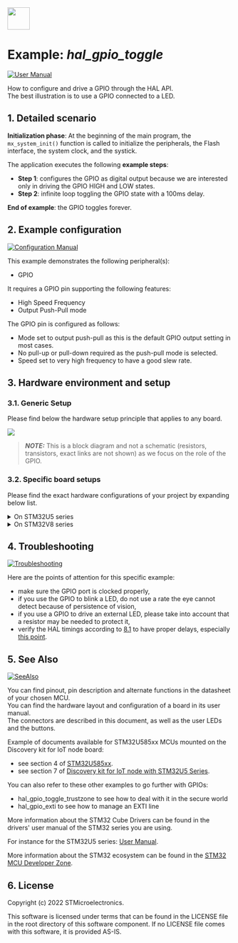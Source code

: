 <img src="doc/subbrand-stm32.svg" width="50"/>

# __Example: *hal_gpio_toggle*__

[![User Manual](doc/read_the-UM.svg)](../../../../doc/Cube2.0_Examples_User_Manual.pdf "An offline version is also available in the Cube Firmware package.")

How to configure and drive a GPIO through the HAL API. \
The best illustration is to use a GPIO connected to a LED.


## __1. Detailed scenario__

__Initialization phase__: At the beginning of the main program, the `mx_system_init()` function is called to initialize the peripherals, the Flash interface, the system clock, and the systick.

The application executes the following __example steps__:

- __Step 1__: configures the GPIO as digital output because we are interested only in driving the GPIO HIGH and LOW states.
- __Step 2__: infinite loop toggling the GPIO state with a 100ms delay.

__End of example__: the GPIO toggles forever.


## __2. Example configuration__

[![Configuration Manual](doc/configure_with-ConfigurationMa.svg)](../../../../doc/Cube2.0_Examples_User_Manual.pdf#:~:text=config "An offline version is also available in the Cube Firmware package.")

This example demonstrates the following peripheral(s):

- GPIO

It requires a GPIO pin supporting the following features:

- High Speed Frequency
- Output Push-Pull mode

The GPIO pin is configured as follows:

- Mode set to output push-pull as this is the default GPIO output setting in most cases.
- No pull-up or pull-down required as the push-pull mode is selected.
- Speed set to very high frequency to have a good slew rate.


## __3. Hardware environment and setup__

### __3.1. Generic Setup__

Please find below the hardware setup principle that applies to any board.
<!--
@startuml
@startditaa{doc/ASCII_ditaa_generic.png}
    +-------------------------------------------------------------------------+
    |          /--------------\                                               |
    |          |STM32         |                                               |
    |          |              |                     /-----\                   |
    |          |              |                     |     |                   |
    |          |      Pin x   *---------------------* LED |                   |
    |          |              |                     |     |                   |
    |          |              |                     \-----/                   |
    |          |              |                                               |
    |          |              |                                               |
    |          \--------------/                                               |
    |                                                                         |
    | STM32_Board                                                             |
    +-------------------------------------------------------------------------+
@endditaa
@enduml
-->
![](doc/ASCII_ditaa_generic.png)

> **_NOTE:_**  This is a block diagram and not a schematic (resistors, transistors, exact links are not shown)
 as we focus on the role of the GPIO.

### __3.2. Specific board setups__

Please find the exact hardware configurations of your project by expanding below list.

<!-- YOUR BOARDS ADDED HERE BY README GENERATION -->

<details>
  <summary>On STM32U5 series</summary>

  <details>
  <summary>On board B-U585I-IOT02A</summary>

  | Board pin  | MCU pin | Signal name      | ARDUINO <br> connector pin |
  | :---:      | :---:   | :---:            | :---:       |
  | CN13-6     | PE13    | ARDUINO LED LD2  | D13         |
  </details>

  <details>
  <summary>On board NUCLEO-U545RE-Q</summary>

  | Board pin   | MCU pin | Signal name          | ARDUINO <br> connector pin |
  | :---:       | :---:   | :---:                | :---:        |
  | CN5-6       | PA5     | User green LED (LD1) | -            |
  </details>

  <details>
  <summary>On board NUCLEO-U575ZI-Q</summary>

  | Board pin   | MCU pin | Signal name          | ARDUINO <br> connector pin |
  | :---:       | :---:   | :---:                | :---:        |
  | CN12-19     | PC7     | User green LED (LD1) | -            |
  </details>

</details>

<details>
  <summary>On STM32V8 series</summary>
  <details>
  <summary>On board NUCLEO-V873ZJ</summary>

  | Board pin   | MCU pin | Signal name          | ARDUINO <br> connector pin |
  | :---:       | :---:   | :---:                | :---:        |
  | CN12-4      | PK2     | User green LED (LD1) | -            |
  </details>
</details>


## __4. Troubleshooting__

[![Troubleshooting](doc/debug_with-Troubleshooting.svg)](../../../../doc/Cube2.0_Examples_User_Manual.pdf#:~:text=Troubleshooting "An offline version is also available in the Cube Firmware package.")

Here are the points of attention for this specific example:

- make sure the GPIO port is clocked properly,
- if you use the GPIO to blink a LED, do not use a rate the eye cannot detect because of persistence of vision,
- if you use a GPIO to drive an external LED, please take into account that a resistor may be needed to protect it,
- verify the HAL timings according to [8.1](#81-general-debug-tips) to have proper delays, especially [this point](https://codex.cro.st.com/plugins/mediawiki/wiki/stm32cube/index.php?title=Cube_2.0_EmbSW_WiKi#HAL_timing_issues).


## __5. See Also__

[![SeeAlso](doc/go_further_with-STM32.svg)](../../../../doc/Cube2.0_Examples_User_Manual.pdf#:~:text=See%20Also "An offline version is also available in the Cube Firmware package.")

You can find pinout, pin description and alternate functions in the datasheet of your chosen MCU. \
You can find the hardware layout and configuration of a board in its user manual. \
The connectors are described in this document, as well as the user LEDs and the buttons.

Example of documents available for STM32U585xx MCUs mounted on the Discovery kit for IoT node board:

- see section 4 of [STM32U585xx](https://www.st.com/resource/en/datasheet/stm32u585ai.pdf).
- see section 7 of [Discovery kit for IoT node with STM32U5 Series](https://www.st.com/resource/en/user_manual/um2839-discovery-kit-for-iot-node-with-stm32u5-series-stmicroelectronics.pdf).

You can also refer to these other examples to go further with GPIOs:

- hal_gpio_toggle_trustzone to see how to deal with it in the secure world
- hal_gpio_exti to see how to manage an EXTI line

More information about the STM32 Cube Drivers can be found in the drivers' user manual of the STM32 series you are using.

For instance for the STM32U5 series: [User Manual](https://www.st.com/resource/en/user_manual/dm00813340-.pdf).

More information about the STM32 ecosystem can be found in the [STM32 MCU Developer Zone](https://www.st.com/content/st_com/en/stm32-mcu-developer-zone.html).


## __6. License__

Copyright (c) 2022 STMicroelectronics.

This software is licensed under terms that can be found in the LICENSE file in the root directory
of this software component.
If no LICENSE file comes with this software, it is provided AS-IS.
